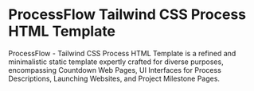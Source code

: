 # ProcessFlow Tailwind CSS Process HTML Template
 ProcessFlow - Tailwind CSS Process HTML Template is a refined and minimalistic static template expertly crafted for diverse purposes, encompassing Countdown Web Pages, UI Interfaces for Process Descriptions, Launching Websites, and Project Milestone Pages.
